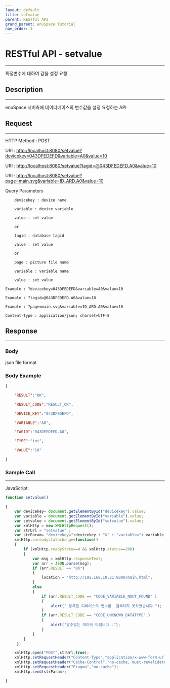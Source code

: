 ```yaml
---
layout: default
title: setvalue
parent: RESTful API
grand_parent: enuSpace Tutorial
nav_order: 3
---
```


# **RESTful API - setvalue**

---

특정변수에 대하여 값을 설정 요청

## **Description**

---

enuSpace 서버측에 데이터베이스의 변수값을 설정 요청하는 API

## **Request**

---

HTTP Method : POST

URI : [http://localhost:8080/setvalue?devicekey=043DFEDEFD&variable=A0&value=10](http://localhost:8080/setvalue?devicekey=043DFEDEFD&variable=A0&value=10)

URI : [http://localhost:8080/setvalue?tagid=@043DFEDEFD.A0&value=10](http://localhost:8080/setvalue?tagid=@043DFEDEFD.A0&value=10)

URI : [http://localhost:8080/setvalue?page=main.svg&variable=ID\_ARD.A0&value=10](http://localhost:8080/setvalue?page=main.svg&variable=ID_ARD.A0&value=10)

Query Parameters

```
    devicekey : device name

    variable : device variable

    value : set value

    or

    tagid : database tagid

    value : set value

    or

    page : picture file name

    variable : variable name

    value : set value
```

`Example : ?devicekey=043DFEDEFD&variable=A0&value=10`

`Example : ?tagid=@043DFEDEFD.A0&value=10`

`Example : ?page=main.svg&variable=ID_ARD.A0&value=10`

`Content-Type : application/json; charset=UTF-8`

## **Response**

---

### **Body**

json file format

### **Body Example**

```json
{

    "RESULT":"OK",

    "RESULT_CODE":"RESULT_OK",

    "DEVICE_KEY":"043DFEDEFD",

    "VARIABLE":"A0",

    "TAGID":"043DFEDEFD.A0",

    "TYPE":"int",

    "VALUE":"10"

}
```

### **Sample Call**

---

JavaScript

```js
function setvalue()

{
    var devicekey= document.getElementById("devicekey").value;
    var variable = document.getElementById("variable").value;
    var setvalue = document.getElementById("setvalue").value;
    var xmlHttp = new XMLHttpRequest();
    var strUrl = "setvalue" ;
    var strParam= "devicekey="+devicekey + "&" + "variable="+ variable + "&" + "value="+ setvalue;  
    xmlHttp.onreadystatechange=function()
    {
        if (xmlHttp.readyState==4 && xmlHttp.status==200)
        {        
            var msg = xmlHttp.responseText;
            var arr = JSON.parse(msg);        
            if (arr.RESULT == "OK")
            {
                location = "http://192.168.10.21:8080/main.html";
            }
            else
            {
                if (arr.RESULT_CODE == "CODE_VARIABLE_NOUT_FOUND" )
                {
                    alert(" 등록된 디바이스의 변수를  검색하지 못하였습니다.");
                }
                if (arr.RESULT_CODE == "CODE_UNKNOWN_DATATYPE" )
                {
                    alert("알수없는 데이터 타입니다..");
                }                
            }
        }
     };

    xmlHttp.open("POST",strUrl,true);    
    xmlHttp.setRequestHeader("Content-Type","application/x-www-form-urlencoded;charset=UTF-8");
    xmlHttp.setRequestHeader("Cache-Control","no-cache, must-revalidate");
    xmlHttp.setRequestHeader("Pragma","no-cache");
    xmlHttp.send(strParam);    

}
```



